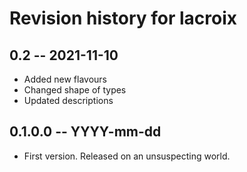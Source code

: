 # Revision history for lacroix

## 0.2 -- 2021-11-10
* Added new flavours
* Changed shape of types
* Updated descriptions

## 0.1.0.0  -- YYYY-mm-dd

* First version. Released on an unsuspecting world.

